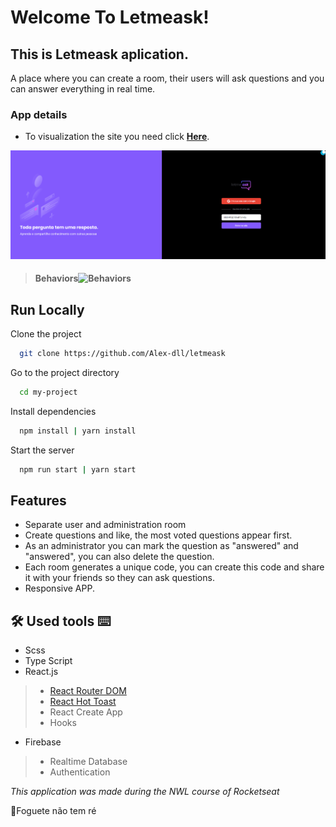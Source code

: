 
# Welcome To Letmeask!

## This is Letmeask aplication. 
A place where you can create a room, their users will ask questions and you can answer everything in real time.


### App details
- To visualization the site you need click [**Here**](https://letmeask-dad63.web.app/). 
<img src="https://github.com/Alex-dll/letmeask/blob/master/src/assets/images/Letmeask.png?raw=true" alt="Letmeask"/>


> #### Behaviors![Behaviors](https://github.com/Alex-dll/letmeask/blob/master/src/assets/images/App%20viewr.gif?raw=true)


## Run Locally

Clone the project

```bash
  git clone https://github.com/Alex-dll/letmeask
```

Go to the project directory

```bash
  cd my-project
```

Install dependencies

```bash
  npm install | yarn install
```

Start the server

```bash
  npm run start | yarn start
```
  
## Features

- Separate user and administration room
- Create questions and like, the most voted questions appear first.
- As an administrator you can mark the question as "answered" and "answered", you can also delete the question.
- Each room generates a unique code, you can create this code and share it with your friends so they can ask questions.
- Responsive APP.
  
## 🛠 Used tools ⌨
-  Scss
- Type Script
- React.js
> - [React Router DOM](https://reactrouter.com/web/guides/quick-start)
> - [React Hot Toast](https://react-hot-toast.com/)
>  - React Create App 
>  - Hooks
- Firebase
> - Realtime Database
> - Authentication




*This application was made during the NWL course of Rocketseat*

🚀Foguete não tem ré
